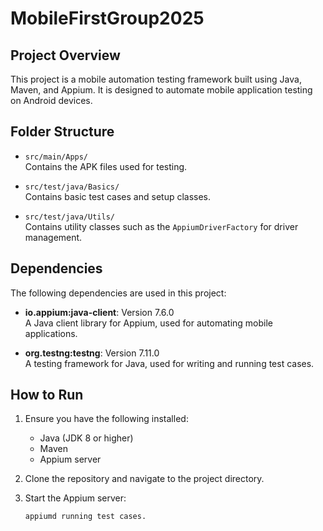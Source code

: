# MobileFirstGroup2025

## Project Overview

This project is a mobile automation testing framework built using Java, Maven, and Appium. It is designed to automate mobile application testing on Android devices.

## Folder Structure

- `src/main/Apps/`  
  Contains the APK files used for testing.

- `src/test/java/Basics/`  
  Contains basic test cases and setup classes.

- `src/test/java/Utils/`  
  Contains utility classes such as the `AppiumDriverFactory` for driver management.

## Dependencies

The following dependencies are used in this project:

- **io.appium:java-client**: Version 7.6.0  
  A Java client library for Appium, used for automating mobile applications.

- **org.testng:testng**: Version 7.11.0  
  A testing framework for Java, used for writing and running test cases.

## How to Run

1. Ensure you have the following installed:
   - Java (JDK 8 or higher)
   - Maven
   - Appium server

2. Clone the repository and navigate to the project directory.

3. Start the Appium server:
   ```bash
   appiumd running test cases.